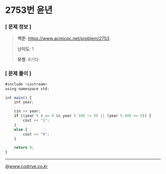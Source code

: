 # 2753번 윤년

### [ 문제 정보 ]
> **백준**: https://www.acmicpc.net/problem/2753
> 
> **난이도**: 1
>
> **유형**: #기타


### [ 문제 풀이 ]
```JavaScript
#include <iostream>
using namespace std;

int main() {
	int year;

	cin >> year;
	if ((year % 4 == 0 && year % 100 != 0) || (year % 400 == 0)) {
		cout << "1";
	}
	else {
		cout << "0";
	}

	return 0;
}

```


---
@www.codrive.co.kr